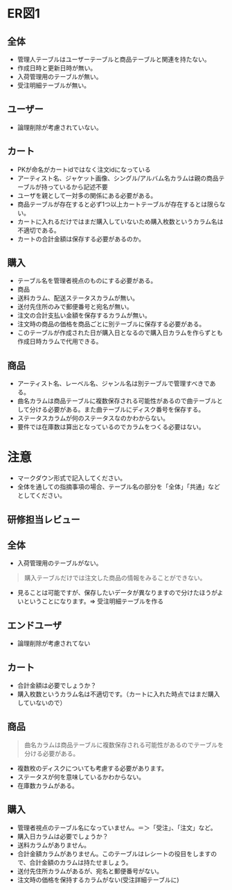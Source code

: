 # ER図1
## 全体
- 管理人テーブルはユーザーテーブルと商品テーブルと関連を持たない。
- 作成日時と更新日時が無い。
- 入荷管理用のテーブルが無い。
- 受注明細テーブルが無い。

## ユーザー
- 論理削除が考慮されていない。

## カート
- PKが命名がカートidではなく注文idになっている
- アーティスト名、ジャケット画像、シングル/アルバム名カラムは親の商品テーブルが持っているから記述不要
- ユーザを親として一対多の関係にある必要がある。
- 商品テーブルが存在すると必ず1つ以上カートテーブルが存在するとは限らない。
- カートに入れるだけではまだ購入していないため購入枚数というカラム名は不適切である。
- カートの合計金額は保存する必要があるのか。

## 購入
- テーブル名を管理者視点のものにする必要がある。
- 商品
- 送料カラム、配送ステータスカラムが無い。
- 送付先住所のみで郵便番号と宛名が無い。
- 注文の合計支払い金額を保存するカラムが無い。
- 注文時の商品の価格を商品ごとに別テーブルに保存する必要がある。
- このテーブルが作成された日が購入日となるので購入日カラムを作らずとも作成日時カラムで代用できる。


## 商品
- アーティスト名、レーベル名、ジャンル名は別テーブルで管理すべきである。
- 曲名カラムは商品テーブルに複数保存される可能性があるので曲テーブルとして分ける必要がある。また曲テーブルにディスク番号を保存する。
- ステータスカラムが何のステータスなのかわからない。
- 要件では在庫数は算出となっているのでカラムをつくる必要はない。

# 注意
* マークダウン形式で記入してください。
* 全体を通しての指摘事項の場合、テーブル名の部分を「全体」「共通」などとしてください。

## 研修担当レビュー
## 全体
- 入荷管理用のテーブルがない。
> 購入テーブルだけでは注文した商品の情報をみることができない。
   - 見ることは可能ですが、保存したいデータが異なりますので分けたほうがよいということになります。=> 受注明細テーブルを作る
   
## エンドユーザ
- 論理削除が考慮されてない

## カート
- 合計金額は必要でしょうか？
- 購入枚数というカラム名は不適切です。（カートに入れた時点ではまだ購入していないので）

## 商品
> 曲名カラムは商品テーブルに複数保存される可能性があるのでテーブルを分ける必要がある。
  - 複数枚のディスクについても考慮する必要があります。
- ステータスが何を意味しているかわからない。
- 在庫数カラムがある。

## 購入
- 管理者視点のテーブル名になっていません。＝＞「受注」、「注文」など。
- 購入日カラムは必要でしょうか？
- 送料カラムがありません。
- 合計金額カラムがありません。このテーブルはレシートの役目をしますので、合計金額のカラムは持たせましょう。
- 送付先住所カラムがあるが、宛名と郵便番号がない。
- 注文時の価格を保持するカラムがない(受注詳細テーブルに)
